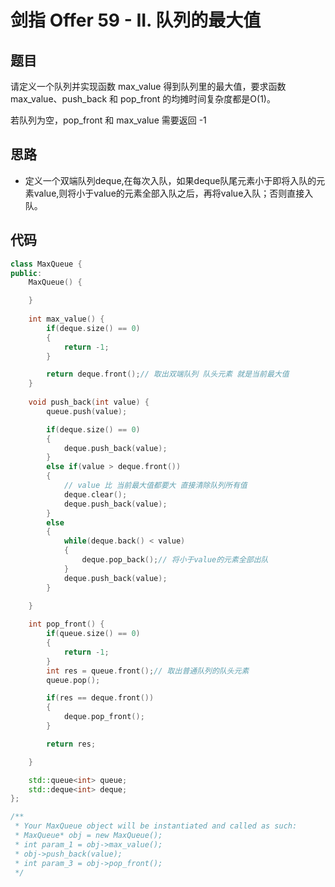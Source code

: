 # 剑指 Offer 59 - II. 队列的最大值

## 题目

请定义一个队列并实现函数 max_value 得到队列里的最大值，要求函数max_value、push_back 和 pop_front 的均摊时间复杂度都是O(1)。

若队列为空，pop_front 和 max_value 需要返回 -1

## 思路

* 定义一个双端队列deque,在每次入队，如果deque队尾元素小于即将入队的元素value,则将小于value的元素全部入队之后，再将value入队；否则直接入队。

## 代码

```cpp
class MaxQueue {
public:
    MaxQueue() {

    }
    
    int max_value() {
        if(deque.size() == 0)
        {
            return -1;
        }

        return deque.front();// 取出双端队列 队头元素 就是当前最大值
    }
    
    void push_back(int value) {
        queue.push(value);

        if(deque.size() == 0)
        {
            deque.push_back(value);
        }
        else if(value > deque.front())
        {
            // value 比 当前最大值都要大 直接清除队列所有值
            deque.clear();
            deque.push_back(value);
        }
        else
        {
            while(deque.back() < value)
            {
                deque.pop_back();// 将小于value的元素全部出队 
            }
            deque.push_back(value);
        }

    }
    
    int pop_front() {
        if(queue.size() == 0)
        {
            return -1;
        }
        int res = queue.front();// 取出普通队列的队头元素
        queue.pop();

        if(res == deque.front())
        {
            deque.pop_front();
        }

        return res;

    }

    std::queue<int> queue;
    std::deque<int> deque;
};

/**
 * Your MaxQueue object will be instantiated and called as such:
 * MaxQueue* obj = new MaxQueue();
 * int param_1 = obj->max_value();
 * obj->push_back(value);
 * int param_3 = obj->pop_front();
 */

```

